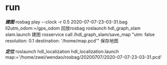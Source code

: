 # run
***建图***
rosbag play --clock -r 0.5 2020-07-07-23-03-31.bag  ll2utm_odom:=/gps_odom  回放rosbag 
roslaunch hdl_graph_slam slam.launch  建图
rosservice call /hdl_graph_slam/save_map "utm: false resolution: 0.1  destination: '/home/map.pcd'" 保存地图

***定位***
roslaunch hdl_localization hdl_localization.launch map:='/home/zwei/wendao/rosbag/20200707/2020-07-07-23-03-31.pcd'


